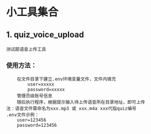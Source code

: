 #   小工具集合
##  1. quiz_voice_upload

    测试题语音上传工具

### 使用方法：
        在文件目录下建立.env环境变量文件，文件内填充
            user=xxxxx
            password=xxxxx
        管理员级账号信息
        随后执行程序，根据提示输入待上传语音所在目录地址，即可上传
    注：语音文件需命名为xxx.mp3 或 xxx.m4a xxx代指quiz编号
    .env文件示例：
        user=123456
        password=123456